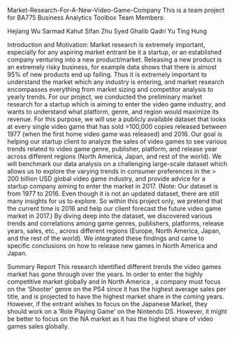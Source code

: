 Market-Research-For-A-New-Video-Game-Company
This is a team project for BA775 Business Analytics Toolbox Team Members:

Hejiang Wu 
Sarmad Kahut 
Sifan Zhu 
Syed Ghalib Qadri 
Yu Ting Hung

Introduction and Motivation: Market research is extremely important, especially for any aspiring market entrant be it a startup, or an established company venturing into a new product/market. Releasing a new product is an extremely risky business, for example data shows that there is almost 95% of new products end up failing. Thus it is extremely important to understand the market which any industry is entering, and market research encompasses everything from market sizing and competitor analysis to yearly trends. For our project, we conducted the preliminary market research for a startup which is aiming to enter the video game industry, and wants to understand what platform, genre, and region would maximize its revenue. For this purpose, we will use a publicly available dataset that looks at every single video game that has sold >100,000 copies released between 1977 (when the first home video game was released) and 2016. Our goal is helping our startup client to analyze the sales of video games to see various trends related to video game genre, publisher, platform, and release year across different regions (North America, Japan, and rest of the world). We will benchmark our data analysis on a challenging large-scale dataset which allows us to explore the varying trends in consumer preferences in the > 200 billion USD global video game industry, and provide advice for a startup company aiming to enter the market in 2017. (Note: Our dataset is from 1977 to 2016. Even though it is not an updated dataset, there are still many insights for us to explore. So within this project only, we pretend that the current time is 2016 and help our client forecast the future video game market in 2017.) By diving deep into the dataset, we discovered various trends and correlations among game genres, publishers, platforms, release years, sales, etc., across different regions (Europe, North America, Japan, and the rest of the world). We integrated these findings and came to specific conclusions on how to release new games in North America and Japan.

Summary Report This research identified different trends the video games market has gone through over the years. In order to enter the highly competitive market globally and in North America , a company must focus on the ‘Shooter’ genre on the PS4 since it has the highest average sales per title, and is projected to have the highest market share in the coming years. However, if the entrant wishes to focus on the Japanese Market, they should work on a ‘Role Playing Game’ on the Nintendo DS. However, it might be better to focus on the NA market as it has the highest share of video games sales globally.
